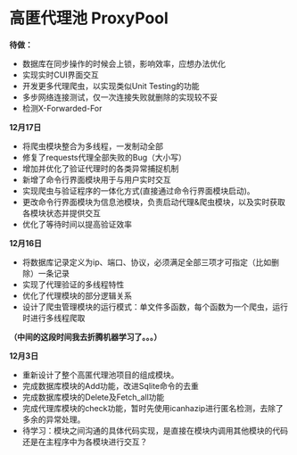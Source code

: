 # 高匿代理池 ProxyPool


**待做：**
- 数据库在同步操作的时候会上锁，影响效率，应想办法优化
- 实现实时CUI界面交互
- 开发更多代理爬虫，以实现类似Unit Testing的功能
- 多步网络连接测试，仅一次连接失败就删除的实现较不妥
- 检测X-Forwarded-For

**12月17日**
- 将爬虫模块整合为多线程，一发制动全部
- 修复了requests代理全部失败的Bug（大小写）
- 增加并优化了验证代理时的各类异常捕捉机制
- 新增了命令行界面模块用于与用户实时交互
- 实现爬虫与验证程序的一体化方式(直接通过命令行界面模块启动)。
- 更改命令行界面模块为信息池模块，负责启动代理&爬虫模块，以及实时获取各模块状态并提供交互
- 优化了等待时间以提高验证效率


**12月16日**
- 将数据库记录定义为ip、端口、协议，必须满足全部三项才可指定（比如删除）一条记录
- 实现了代理验证的多线程特性
- 优化了代理模块的部分逻辑关系
- 设计了爬虫管理模块的运行模式：单文件多函数，每个函数为一个爬虫，运行时进行多线程爬取

**（中间的这段时间我去折腾机器学习了。。。）**

**12月3日**
- 重新设计了整个高匿代理池项目的组成模块。
- 完成数据库模块的Add功能，改进Sqlite命令的去重
- 完成数据库模块的Delete及Fetch_all功能
- 完成代理库模块的check功能，暂时先使用icanhazip进行匿名检测，去除了多余的异常处理。
- 待学习：模块之间沟通的具体代码实现，是直接在模块内调用其他模块的代码还是在主程序中为各模块进行交互？

